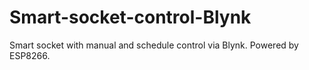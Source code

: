 # Smart-socket-control-Blynk
Smart socket with manual and schedule control via Blynk. Powered by ESP8266.
